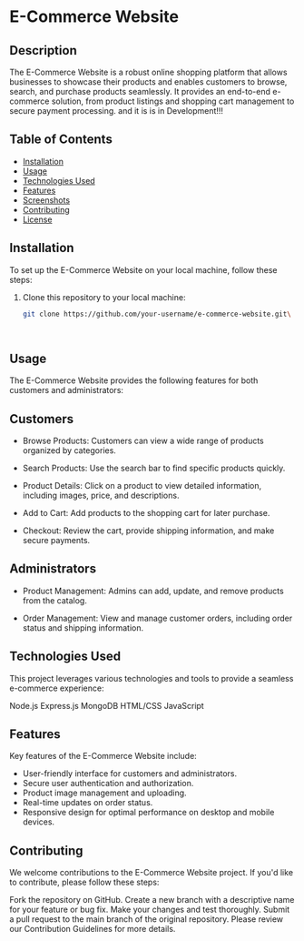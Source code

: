 # E-Commerce Website

## Description

The E-Commerce Website is a robust online shopping platform that allows businesses to showcase their products and enables customers to browse, search, and purchase products seamlessly. It provides an end-to-end e-commerce solution, from product listings and shopping cart management to secure payment processing.
and it is is in Development!!!

## Table of Contents

- [Installation](#installation)
- [Usage](#usage)
- [Technologies Used](#technologies-used)
- [Features](#features)
- [Screenshots](#screenshots)
- [Contributing](#contributing)
- [License](#license)

## Installation

To set up the E-Commerce Website on your local machine, follow these steps:

1. Clone this repository to your local machine:

   ```bash
   git clone https://github.com/your-username/e-commerce-website.git\

  
## Usage
The E-Commerce Website provides the following features for both customers and administrators:

## Customers
- Browse Products: Customers can view a wide range of products organized by categories.

- Search Products: Use the search bar to find specific products quickly.

- Product Details: Click on a product to view detailed information, including images, price, and descriptions.

- Add to Cart: Add products to the shopping cart for later purchase.

- Checkout: Review the cart, provide shipping information, and make secure payments.

## Administrators
- Product Management: Admins can add, update, and remove products from the catalog.

- Order Management: View and manage customer orders, including order status and shipping information.

## Technologies Used
This project leverages various technologies and tools to provide a seamless e-commerce experience:

Node.js
Express.js
MongoDB
HTML/CSS
JavaScript

## Features
Key features of the E-Commerce Website include:

- User-friendly interface for customers and administrators.
- Secure user authentication and authorization.
- Product image management and uploading.
- Real-time updates on order status.
- Responsive design for optimal performance on desktop and mobile devices.


## Contributing
We welcome contributions to the E-Commerce Website project. If you'd like to contribute, please follow these steps:

Fork the repository on GitHub.
Create a new branch with a descriptive name for your feature or bug fix.
Make your changes and test thoroughly.
Submit a pull request to the main branch of the original repository.
Please review our Contribution Guidelines for more details.


